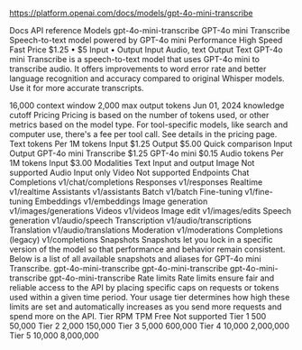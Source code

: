 https://platform.openai.com/docs/models/gpt-4o-mini-transcribe

Docs
API reference
Models
gpt-4o-mini-transcribe
GPT-4o mini Transcribe
Speech-to-text model powered by GPT-4o mini
Performance
High
Speed
Fast
Price
$1.25
•
$5
Input
•
Output
Input
Audio, text
Output
Text
GPT-4o mini Transcribe is a speech-to-text model that uses GPT-4o mini to transcribe audio. It offers improvements to word error rate and better language recognition and accuracy compared to original Whisper models. Use it for more accurate transcripts.

16,000 context window
2,000 max output tokens
Jun 01, 2024 knowledge cutoff
Pricing
Pricing is based on the number of tokens used, or other metrics based on the model type. For tool-specific models, like search and computer use, there's a fee per tool call. See details in the pricing page.
Text tokens
Per 1M tokens
Input
$1.25
Output
$5.00
Quick comparison
Input
Output
GPT-4o mini Transcribe
$1.25
GPT-4o mini
$0.15
Audio tokens
Per 1M tokens
Input
$3.00
Modalities
Text
Input and output
Image
Not supported
Audio
Input only
Video
Not supported
Endpoints
Chat Completions
v1/chat/completions
Responses
v1/responses
Realtime
v1/realtime
Assistants
v1/assistants
Batch
v1/batch
Fine-tuning
v1/fine-tuning
Embeddings
v1/embeddings
Image generation
v1/images/generations
Videos
v1/videos
Image edit
v1/images/edits
Speech generation
v1/audio/speech
Transcription
v1/audio/transcriptions
Translation
v1/audio/translations
Moderation
v1/moderations
Completions (legacy)
v1/completions
Snapshots
Snapshots let you lock in a specific version of the model so that performance and behavior remain consistent. Below is a list of all available snapshots and aliases for GPT-4o mini Transcribe.
gpt-4o-mini-transcribe
gpt-4o-mini-transcribe
gpt-4o-mini-transcribe
gpt-4o-mini-transcribe
Rate limits
Rate limits ensure fair and reliable access to the API by placing specific caps on requests or tokens used within a given time period. Your usage tier determines how high these limits are set and automatically increases as you send more requests and spend more on the API.
Tier	RPM	TPM
Free	Not supported
Tier 1	500	50,000
Tier 2	2,000	150,000
Tier 3	5,000	600,000
Tier 4	10,000	2,000,000
Tier 5	10,000	8,000,000
